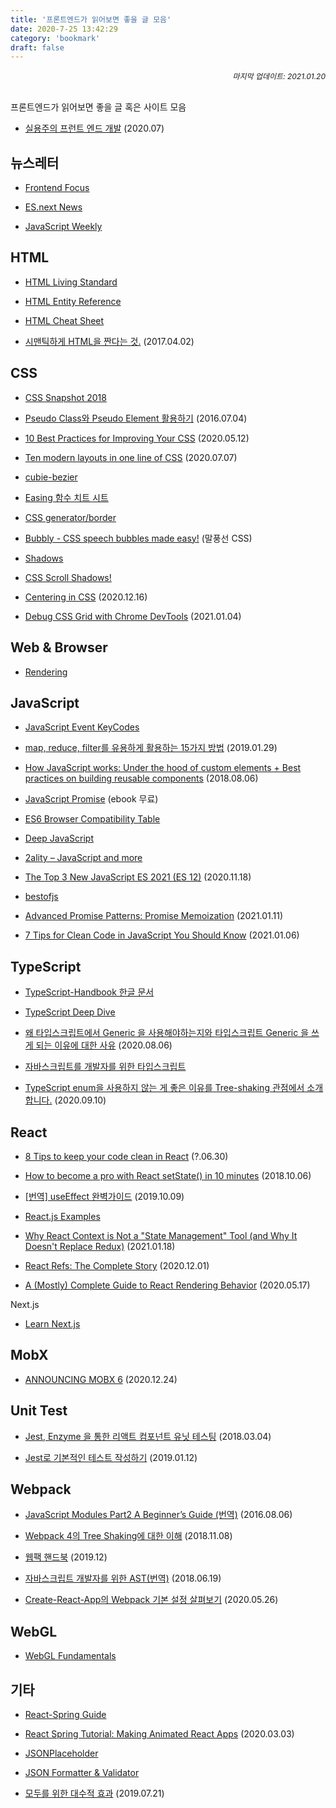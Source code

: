 ```yaml
---
title: '프론트엔드가 읽어보면 좋을 글 모음'
date: 2020-7-25 13:42:29
category: 'bookmark'
draft: false
---
```


<div style="font-size: 12px; font-style: italic; text-align: right;">
마지막 업데이트: 2021.01.20
</div>

<br />

프론트엔드가 읽어보면 좋을 글 혹은 사이트 모음

- [실용주의 프런트 엔드 개발](https://peter-cho.gitbook.io/book/) (2020.07)

## 뉴스레터

- [Frontend Focus](https://frontendfoc.us/)

- [ES.next News](http://esnextnews.com/)

- [JavaScript Weekly](https://javascriptweekly.com/)

## HTML

- [HTML Living Standard](https://html.spec.whatwg.org/multipage/)

- [HTML Entity Reference](https://css-tricks.com/snippets/html/glyphs/)

- [HTML Cheat Sheet](https://websitesetup.org/html5-cheat-sheet/)

- [시맨틱하게 HTML을 짠다는 것.](https://medium.com/@soeunlee/%EC%8B%9C%EB%A7%A8%ED%8B%B1%ED%95%98%EA%B2%8C-html%EC%9D%84-%EC%A7%A0%EB%8B%A4%EB%8A%94-%EA%B2%83-90612ffc988e) (2017.04.02)

## CSS

- [CSS Snapshot 2018](https://www.w3.org/TR/css-2018/)

- [Pseudo Class와 Pseudo Element 활용하기](https://asfirstalways.tistory.com/184) (2016.07.04)

- [10 Best Practices for Improving Your CSS](https://medium.com/better-programming/10-best-practices-for-improving-your-css-84c69aac66e) (2020.05.12)

- [Ten modern layouts in one line of CSS](https://web.dev/one-line-layouts/) (2020.07.07)

- [cubie-bezier](https://cubic-bezier.com/#.17,.67,.83,.67)

- [Easing 함수 치트 시트](https://easings.net/ko)

- [CSS generator/border](https://html-css-js.com/css/generator/border-outline/)

- [Bubbly - CSS speech bubbles made easy!](http://projects.verou.me/bubbly/) (말풍선 CSS)

- [Shadows](https://brumm.af/shadows)

- [CSS Scroll Shadows!](https://css-scroll-shadows.now.sh/?bgColor=e83ce2&shadowColor=222222&pxSize=15)

- [Centering in CSS](https://web.dev/centering-in-css/) (2020.12.16)

- [Debug CSS Grid with Chrome DevTools](https://blog.logrocket.com/using-chrome-devtools-to-debug-css-grid/) (2021.01.04)

## Web & Browser

- [Rendering](https://www.notion.so/Rendering-994f91c0b5cc493481876d04be028b76#c9ec14ab7cd648ff80dbdaaab88bc609)

## JavaScript

- [JavaScript Event KeyCodes](https://keycode.info/)

- [map, reduce, filter를 유용하게 활용하는 15가지 방법](https://medium.com/@Dongmin_Jang/javascript-15%EA%B0%80%EC%A7%80-%EC%9C%A0%EC%9A%A9%ED%95%9C-map-reduce-filter-bfbc74f0debd) (2019.01.29)

- [How JavaScript works: Under the hood of custom elements + Best practices on building reusable components](https://blog.sessionstack.com/how-javascript-works-under-the-hood-of-custom-elements-best-practices-on-building-reusable-e118e888de0c) (2018.08.06)

- [JavaScript Promise](https://www.hanbit.co.kr/store/books/look.php?p_code=E5027975256) (ebook 무료)

- [ES6 Browser Compatibility Table](https://kangax.github.io/compat-table/es6/)

- [Deep JavaScript](https://exploringjs.com/deep-js/toc.html)

- [2ality – JavaScript and more](https://2ality.com/)

- [The Top 3 New JavaScript ES 2021 (ES 12)](https://medium.com/better-programming/the-top-3-new-javascript-es-2021-es-12-features-im-excited-about-a3ac129efbb2) (2020.11.18)

- [bestofjs](https://bestofjs.org/)

- [Advanced Promise Patterns: Promise Memoization](https://www.jonmellman.com/posts/promise-memoization) (2021.01.11)

- [7 Tips for Clean Code in JavaScript You Should Know](https://dev.to/kais_blog/7-tips-for-clean-code-in-javascript-you-should-know-2533) (2021.01.06)

## TypeScript

- [TypeScript-Handbook 한글 문서](https://typescript-kr.github.io/)

- [TypeScript Deep Dive](https://basarat.gitbook.io/typescript/)

- [왜 타입스크립트에서 Generic 을 사용해야하는지와 타입스크립트 Generic 을 쓰게 되는 이유에 대한 사유](https://gist.github.com/hmmhmmhm/8c22c011c13dcc8b3001cc385558f586) (2020.08.06)

- [자바스크립트를 개발자를 위한 타입스크립트](https://ahnheejong.gitbook.io/ts-for-jsdev/)

- [TypeScript enum을 사용하지 않는 게 좋은 이유를 Tree-shaking 관점에서 소개합니다.](https://engineering.linecorp.com/ko/blog/typescript-enum-tree-shaking/) (2020.09.10)

## React

- [8 Tips to keep your code clean in React](https://medium.com/groww-engineering/8-tips-to-keep-your-code-clean-in-react-7706f631baf9) (?.06.30)

- [How to become a pro with React setState() in 10 minutes](https://www.freecodecamp.org/news/get-pro-with-react-setstate-in-10-minutes-d38251d1c781/) (2018.10.06)

- [[번역] useEffect 완벽가이드](https://rinae.dev/posts/a-complete-guide-to-useeffect-ko) (2019.10.09)

- [React.js Examples](https://reactjsexample.com/)

- [Why React Context is Not a "State Management" Tool (and Why It Doesn't Replace Redux)](https://blog.isquaredsoftware.com/2021/01/blogged-answers-why-react-context-is-not-a-state-management-tool-and-why-it-doesnt-replace-redux/?fbclid=IwAR1OzMSnZOLRw0uKtXVFSRLEdumJlJ1nIfPQtT7WYiMz4pz4kpOlQYmqbvA) (2021.01.18)

- [React Refs: The Complete Story](https://unicorn-utterances.com/posts/react-refs-complete-story/) (2020.12.01)

- [A (Mostly) Complete Guide to React Rendering Behavior](https://blog.isquaredsoftware.com/2020/05/blogged-answers-a-mostly-complete-guide-to-react-rendering-behavior/) (2020.05.17)

<p>Next.js</p>

- [Learn Next.js](https://masteringnextjs.com/)

## MobX

- [ANNOUNCING MOBX 6](https://michel.codes/blogs/mobx6) (2020.12.24)

## Unit Test

- [Jest, Enzyme 을 통한 리액트 컴포넌트 유닛 테스팅](https://velopert.com/3587) (2018.03.04)

- [Jest로 기본적인 테스트 작성하기](https://www.daleseo.com/jest-basic/) (2019.01.12)

## Webpack

- [JavaScript Modules Part2 A Beginner’s Guide (번역)](https://hojong.me/javascript-modules-part-2) (2016.08.06)

- [Webpack 4의 Tree Shaking에 대한 이해](https://huns.me/development/2265) (2018.11.08)

- [웹팩 핸드북](https://joshua1988.github.io/webpack-guide/) (2019.12)

- [자바스크립트 개발자를 위한 AST(번역)](https://gyujincho.github.io/2018-06-19/AST-for-JS-devlopers) (2018.06.19)

- [Create-React-App의 Webpack 기본 설정 살펴보기](https://maxkim-j.github.io/posts/cra-webpack-config) (2020.05.26)

## WebGL

- [WebGL Fundamentals](https://webglfundamentals.org/)

## 기타

- [React-Spring Guide](https://bradwoods.io/guides/react-spring)

- [React Spring Tutorial: Making Animated React Apps](https://shakuro.com/blog/react-spring-tutorial-making-animated-react-apps) (2020.03.03)

- [JSONPlaceholder](https://jsonplaceholder.typicode.com/)

- [JSON Formatter & Validator](https://jsonformatter.curiousconcept.com/)

- [모두를 위한 대수적 효과](https://overreacted.io/ko/algebraic-effects-for-the-rest-of-us/) (2019.07.21)
